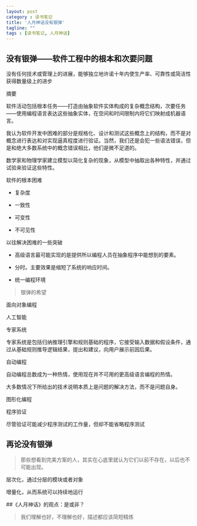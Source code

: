 ```yaml
---
layout: post
category : 读书笔记
title: '人月神话没有银弹'
tagline: ""
tags : [读书笔记, 人月神话]
---
```


## 没有银弹——软件工程中的根本和次要问题

没有任何技术或管理上的进展，能够独立地许诺十年内使生产率、可靠性或简洁性获得数量级上的进步


摘要

软件活动包括根本任务——打造由抽象软件实体构成的复杂概念结构，次要任务——使用编程语言表达这些抽象实体，在空间和时间限制内将它们映射成机器语言。

<!--break-->

我认为软件开发中困难的部分是规格化、设计和测试这些概念上的结构，而不是对概念进行表达和对实现逼真程度进行验证。当然，我们还是会犯一些语法错误，但是和绝大多数系统中的概念错误相比，他们是微不足道的。

数学家和物理学家建立模型以简化复杂的现象，从模型中抽取出各种特性，并通过试验来验证这些特性。

软件的根本困难

- 复杂度

- 一致性

- 可变性

- 不可见性

以往解决困难的一些突破

- 高级语言最可能实现的是提供所以编程人员在抽象程序中能想到的要素。

- 分时。主要效果是缩短了系统的响应时间。

- 统一编程环境

> 银弹的希望

面向对象编程

人工智能

专家系统

专家系统是包括归纳推理引擎和规则基础的程序，它接受输入数据和假设条件，通过从基础规则推导逻辑结果，提出和建议，向用户展示前因后果。

自动编程

自动编程总数成为一种热情，使用现在并不可用的更高级语言编程的热情。

大多数情况下所给出的技术说明本质上是问题的解决方法，而不是问题自身。

图形化编程

程序验证

尽管验证可能减少程序测试的工作量，但却不能省略程序测试

## 再论没有银弹

> 那些想看到完美方案的人，其实在心底里就认为它们以前不存在，以后也不可能出现。

层次化，通过分层的模块或者对象

增量化，从而系统可以持续地运行

##《人月神话》的观点：是或非？

> 我们理解也好，不理解也好，描述都应该简短精炼















